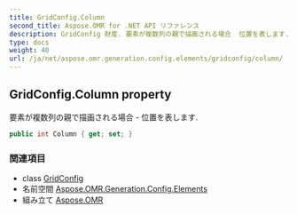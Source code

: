 ```yaml
---
title: GridConfig.Column
second_title: Aspose.OMR for .NET API リファレンス
description: GridConfig 財産. 要素が複数列の親で描画される場合  位置を表します.
type: docs
weight: 40
url: /ja/net/aspose.omr.generation.config.elements/gridconfig/column/
---
```

## GridConfig.Column property

要素が複数列の親で描画される場合 - 位置を表します.

```csharp
public int Column { get; set; }
```

### 関連項目

* class [GridConfig](../)
* 名前空間 [Aspose.OMR.Generation.Config.Elements](../../gridconfig/)
* 組み立て [Aspose.OMR](../../../)


